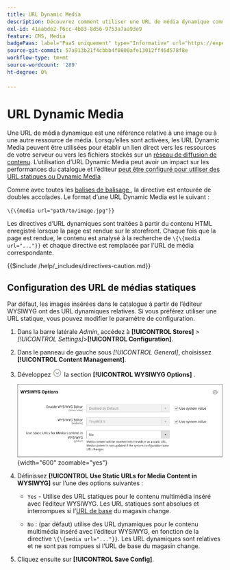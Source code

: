 ```yaml
---
title: URL Dynamic Media
description: Découvrez comment utiliser une URL de média dynamique comme référence relative à une image ou à une autre ressource de média.
exl-id: 41aabde2-f6cc-4b83-8d56-9753a7aa93e9
feature: CMS, Media
badgePaas: label="PaaS uniquement" type="Informative" url="https://experienceleague.adobe.com/en/docs/commerce/user-guides/product-solutions" tooltip="S’applique uniquement aux projets Adobe Commerce on Cloud (infrastructure PaaS gérée par Adobe) et aux projets On-premise."
source-git-commit: 57a913b21f4cbbb4f0800afe13012ff46d578f8e
workflow-type: tm+mt
source-wordcount: '289'
ht-degree: 0%

---
```


# URL Dynamic Media

Une URL de média dynamique est une référence relative à une image ou à une autre ressource de média. Lorsqu’elles sont activées, les URL Dynamic Media peuvent être utilisées pour établir un lien direct vers les ressources de votre serveur ou vers les fichiers stockés sur un [réseau de diffusion de contenu](media-storage-content-delivery-network.md). L’utilisation d’URL Dynamic Media peut avoir un impact sur les performances du catalogue et l’éditeur [ peut être configuré pour utiliser des URL statiques ou Dynamic Media](editor.md#configure-the-editor)

Comme avec toutes les [ balises de balisage ](../systems/markup-tags.md), la directive est entourée de doubles accolades. Le format d’une URL Dynamic Media est le suivant :

`\{\{media url="path/to/image.jpg"}}`

Les directives d’URL dynamiques sont traitées à partir du contenu HTML enregistré lorsque la page est rendue sur le storefront. Chaque fois que la page est rendue, le contenu est analysé à la recherche de `\{\{media url="..."}}` et chaque directive est remplacée par l’URL de média correspondante.

{{$include /help/_includes/directives-caution.md}}

## Configuration des URL de médias statiques

Par défaut, les images insérées dans le catalogue à partir de l’éditeur WYSIWYG ont des URL dynamiques relatives. Si vous préférez utiliser une URL statique, vous pouvez modifier le paramètre de configuration.

1. Dans la barre latérale _Admin_, accédez à **[!UICONTROL Stores]** > _[!UICONTROL Settings]_>**[!UICONTROL Configuration]**.

1. Dans le panneau de gauche sous _[!UICONTROL General]_, choisissez **[!UICONTROL Content Management]**.

1. Développez ![Sélecteur d’extension](../assets/icon-display-expand.png) la section **[!UICONTROL WYSIWYG Options]** .

   ![Options WYSIWYG](./assets/content-management-wysiwyg-options.png){width="600" zoomable="yes"}

1. Définissez **[!UICONTROL Use Static URLs for Media Content in WYSIWYG]** sur l’une des options suivantes :

   - `Yes` - Utilise des URL statiques pour le contenu multimédia inséré avec l’éditeur WYSIWYG. Les URL statiques sont absolues et interrompues si l’[URL de base](../stores-purchase/store-urls.md) du magasin change.

   - `No` : (par défaut) utilise des URL dynamiques pour le contenu multimédia inséré avec l’éditeur WYSIWYG, en fonction de la directive `\{\{media url="..."}}`. Les URL dynamiques sont relatives et ne sont pas rompues si l’URL de base du magasin change.

1. Cliquez ensuite sur **[!UICONTROL Save Config]**.

